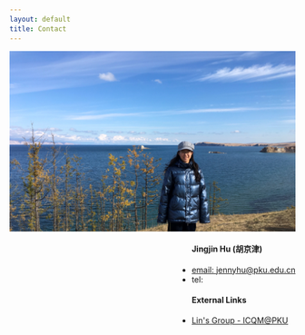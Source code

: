 ```yaml
---
layout: default
title: Contact
---
```


<div style="float: left">
	<img src="./bunnie1.jpg" width="550px" style="vertical-align:middle;">
	<!-- <br/>Her Boyfriend -->
</div>
<div style="width=300px; float: right; display:inline">
	<ul>
		<h4>Jingjin Hu (胡京津)</h4>
		<li><a href="mailto:jennyhu@pku.edu.cn">email: jennyhu@pku.edu.cn</a></li>
		<li>tel: </li>
		<h4>External Links</h4>
		<li><a href="http://www.phy.pku.edu.cn/~xilin/index.html"> Lin's Group - ICQM@PKU</a></li>
	</ul>
</div>

<!-- <div style="clear:both"></div>  -->
<!-- <span>.</span> -->
